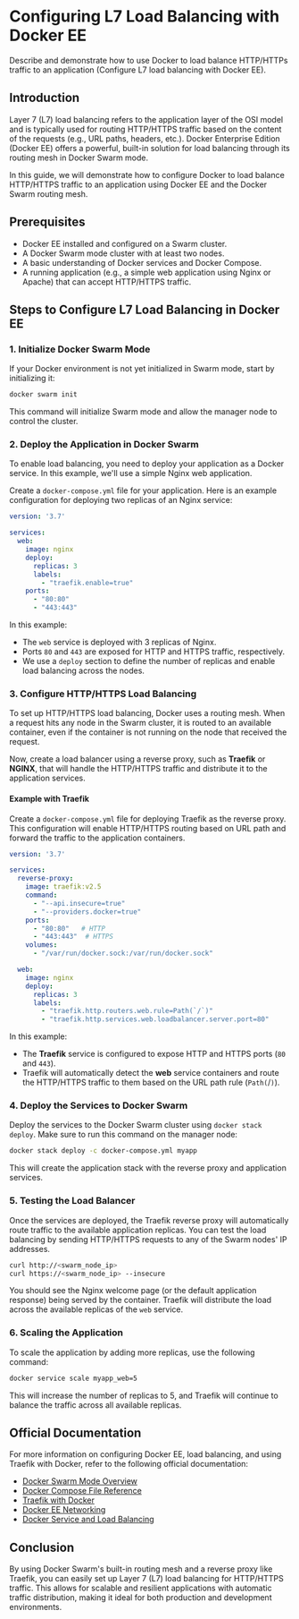 
# Configuring L7 Load Balancing with Docker EE
Describe and demonstrate how to use Docker to load balance HTTP/HTTPs traffic to an application (Configure L7 load balancing with Docker EE).

## Introduction

Layer 7 (L7) load balancing refers to the application layer of the OSI model and is typically used for routing HTTP/HTTPS traffic based on the content of the requests (e.g., URL paths, headers, etc.). Docker Enterprise Edition (Docker EE) offers a powerful, built-in solution for load balancing through its routing mesh in Docker Swarm mode.

In this guide, we will demonstrate how to configure Docker to load balance HTTP/HTTPS traffic to an application using Docker EE and the Docker Swarm routing mesh.

## Prerequisites

- Docker EE installed and configured on a Swarm cluster.
- A Docker Swarm mode cluster with at least two nodes.
- A basic understanding of Docker services and Docker Compose.
- A running application (e.g., a simple web application using Nginx or Apache) that can accept HTTP/HTTPS traffic.

## Steps to Configure L7 Load Balancing in Docker EE

### 1. **Initialize Docker Swarm Mode**

If your Docker environment is not yet initialized in Swarm mode, start by initializing it:

```bash
docker swarm init
```

This command will initialize Swarm mode and allow the manager node to control the cluster.

### 2. **Deploy the Application in Docker Swarm**

To enable load balancing, you need to deploy your application as a Docker service. In this example, we'll use a simple Nginx web application.

Create a `docker-compose.yml` file for your application. Here is an example configuration for deploying two replicas of an Nginx service:

```yaml
version: '3.7'

services:
  web:
    image: nginx
    deploy:
      replicas: 3
      labels:
        - "traefik.enable=true"
    ports:
      - "80:80"
      - "443:443"
```

In this example:

- The `web` service is deployed with 3 replicas of Nginx.
- Ports `80` and `443` are exposed for HTTP and HTTPS traffic, respectively.
- We use a `deploy` section to define the number of replicas and enable load balancing across the nodes.

### 3. **Configure HTTP/HTTPS Load Balancing**

To set up HTTP/HTTPS load balancing, Docker uses a routing mesh. When a request hits any node in the Swarm cluster, it is routed to an available container, even if the container is not running on the node that received the request.

Now, create a load balancer using a reverse proxy, such as **Traefik** or **NGINX**, that will handle the HTTP/HTTPS traffic and distribute it to the application services.

#### Example with Traefik

Create a `docker-compose.yml` file for deploying Traefik as the reverse proxy. This configuration will enable HTTP/HTTPS routing based on URL path and forward the traffic to the application containers.

```yaml
version: '3.7'

services:
  reverse-proxy:
    image: traefik:v2.5
    command:
      - "--api.insecure=true"
      - "--providers.docker=true"
    ports:
      - "80:80"   # HTTP
      - "443:443"  # HTTPS
    volumes:
      - "/var/run/docker.sock:/var/run/docker.sock"

  web:
    image: nginx
    deploy:
      replicas: 3
      labels:
        - "traefik.http.routers.web.rule=Path(`/`)"
        - "traefik.http.services.web.loadbalancer.server.port=80"
```

In this example:

- The **Traefik** service is configured to expose HTTP and HTTPS ports (`80` and `443`).
- Traefik will automatically detect the **web** service containers and route the HTTP/HTTPS traffic to them based on the URL path rule (`Path(`/`)`).

### 4. **Deploy the Services to Docker Swarm**

Deploy the services to the Docker Swarm cluster using `docker stack deploy`. Make sure to run this command on the manager node:

```bash
docker stack deploy -c docker-compose.yml myapp
```

This will create the application stack with the reverse proxy and application services.

### 5. **Testing the Load Balancer**

Once the services are deployed, the Traefik reverse proxy will automatically route traffic to the available application replicas. You can test the load balancing by sending HTTP/HTTPS requests to any of the Swarm nodes' IP addresses.

```bash
curl http://<swarm_node_ip>
curl https://<swarm_node_ip> --insecure
```

You should see the Nginx welcome page (or the default application response) being served by the container. Traefik will distribute the load across the available replicas of the `web` service.

### 6. **Scaling the Application**

To scale the application by adding more replicas, use the following command:

```bash
docker service scale myapp_web=5
```

This will increase the number of replicas to 5, and Traefik will continue to balance the traffic across all available replicas.

## Official Documentation

For more information on configuring Docker EE, load balancing, and using Traefik with Docker, refer to the following official documentation:

- [Docker Swarm Mode Overview](https://docs.docker.com/engine/swarm/)
- [Docker Compose File Reference](https://docs.docker.com/compose/compose-file/)
- [Traefik with Docker](https://doc.traefik.io/traefik/providers/docker/)
- [Docker EE Networking](https://docs.docker.com/engine/swarm/networking/)
- [Docker Service and Load Balancing](https://docs.docker.com/engine/swarm/services/#published-ports)

## Conclusion
By using Docker Swarm's built-in routing mesh and a reverse proxy like Traefik, you can easily set up Layer 7 (L7) load balancing for HTTP/HTTPS traffic. This allows for scalable and resilient applications with automatic traffic distribution, making it ideal for both production and development environments.
